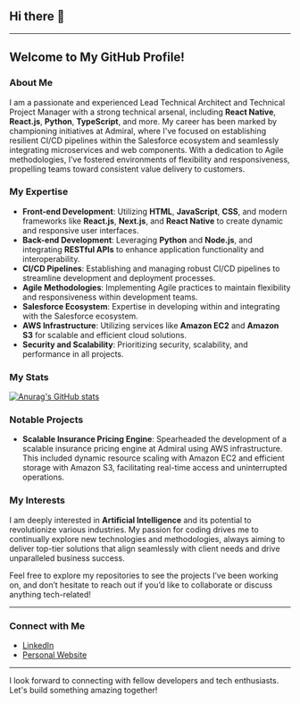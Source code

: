 ## Hi there 👋

---

## Welcome to My GitHub Profile!

### About Me

I am a passionate and experienced Lead Technical Architect and Technical Project Manager with a strong technical arsenal, including **React Native**, **React.js**, **Python**, **TypeScript**, and more. My career has been marked by championing initiatives at Admiral, where I've focused on establishing resilient CI/CD pipelines within the Salesforce ecosystem and seamlessly integrating microservices and web components. With a dedication to Agile methodologies, I’ve fostered environments of flexibility and responsiveness, propelling teams toward consistent value delivery to customers.


### My Expertise

- **Front-end Development**: Utilizing **HTML**, **JavaScript**, **CSS**, and modern frameworks like **React.js**, **Next.js**, and **React Native** to create dynamic and responsive user interfaces.
- **Back-end Development**: Leveraging **Python** and **Node.js**, and integrating **RESTful APIs** to enhance application functionality and interoperability.
- **CI/CD Pipelines**: Establishing and managing robust CI/CD pipelines to streamline development and deployment processes.
- **Agile Methodologies**: Implementing Agile practices to maintain flexibility and responsiveness within development teams.
- **Salesforce Ecosystem**: Expertise in developing within and integrating with the Salesforce ecosystem.
- **AWS Infrastructure**: Utilizing services like **Amazon EC2** and **Amazon S3** for scalable and efficient cloud solutions.
- **Security and Scalability**: Prioritizing security, scalability, and performance in all projects.

### My Stats
[![Anurag's GitHub stats](https://github-readme-stats.vercel.app/api?username=mr-robot-abhi)](https://github.com/mr-robot-abhi/github-readme-stats)

### Notable Projects

- **Scalable Insurance Pricing Engine**: Spearheaded the development of a scalable insurance pricing engine at Admiral using AWS infrastructure. This included dynamic resource scaling with Amazon EC2 and efficient storage with Amazon S3, facilitating real-time access and uninterrupted operations.

### My Interests

I am deeply interested in **Artificial Intelligence** and its potential to revolutionize various industries. My passion for coding drives me to continually explore new technologies and methodologies, always aiming to deliver top-tier solutions that align seamlessly with client needs and drive unparalleled business success.

Feel free to explore my repositories to see the projects I’ve been working on, and don’t hesitate to reach out if you’d like to collaborate or discuss anything tech-related!

---

### Connect with Me

- [LinkedIn](https://www.linkedin.com/in/mr-robot-abhi/)
- [Personal Website](https://topmate.io/abhishek_math)

---

I look forward to connecting with fellow developers and tech enthusiasts. Let's build something amazing together!
<!--
**mr-robot-abhi/mr-robot-abhi** is a ✨ _special_ ✨ repository because its `README.md` (this file) appears on your GitHub profile.

Here are some ideas to get you started:

- 🔭 I’m currently working on ...
- 🌱 I’m currently learning ...
- 👯 I’m looking to collaborate on ...
- 🤔 I’m looking for help with ...
- 💬 Ask me about ...
- 📫 How to reach me: ...
- 😄 Pronouns: ...
- ⚡ Fun fact: ...
-->
